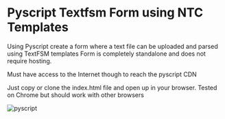 # Pyscript Textfsm Form using NTC Templates
Using Pyscript create a form where a text file can be uploaded and parsed using TextFSM templates
Form is completely standalone and does not require hosting. 

Must have access to the Internet though to reach the pyscript CDN

Just copy or clone the index.html file and open up in your browser. Tested on Chrome but should work with other browsers


![pyscript](https://user-images.githubusercontent.com/63735312/174481962-ea2c927d-a3eb-45e1-9d90-421a6a1f7be6.png)
